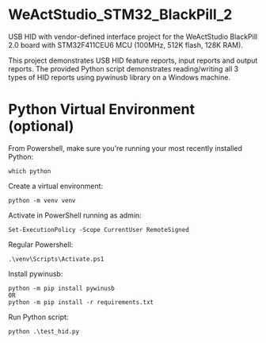 # WeActStudio_STM32_BlackPill_2

USB HID with vendor-defined interface project for the WeActStudio BlackPill 2.0 board with STM32F411CEU6 MCU (100MHz, 512K flash, 128K RAM).

This project demonstrates USB HID feature reports, input reports and output reports.
The provided Python script demonstrates reading/writing all 3 types of HID reports using pywinusb library on a Windows machine.

# Python Virtual Environment (optional)

From Powershell, make sure you're running your most recently installed Python:

```
which python
```

Create a virtual environment:

```
python -m venv venv
```

Activate in PowerShell running as admin:

```
Set-ExecutionPolicy -Scope CurrentUser RemoteSigned
```

Regular Powershell:

```
.\venv\Scripts\Activate.ps1
```

Install pywinusb:

```
python -m pip install pywinusb
OR
python -m pip install -r requirements.txt
```

Run Python script:

```
python .\test_hid.py
```
